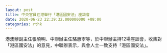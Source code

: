 ```yaml
---
layout: post
title: 中央官員在港舉行「港區國安法」座談會
date: 2020-06-23 22:39:32.000000000 +08:00
categories: rthk
---
```


港澳辦副主任張曉明、中聯辦主任駱惠寧等，於中聯辦主持12場座談會，收集對「港區國安法」的意見，中聯辦表示，與會人士一致支持「港區國安法」。
